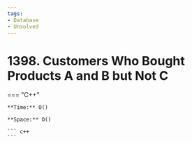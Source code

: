 ```yaml
---
tags:
- Database
- Unsolved
---
```



# 1398. Customers Who Bought Products A and B but Not C

=== "C++"

    **Time:** O()

    **Space:** O()

    ``` c++
    ```